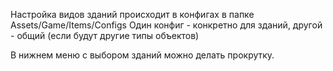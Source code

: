 Настройка видов зданий происходит в конфигах в папке Assets/Game/Items/Configs
Один конфиг - конкретно для зданий, другой - общий (если будут другие типы объектов)

В нижнем меню с выбором зданий можно делать прокрутку.
